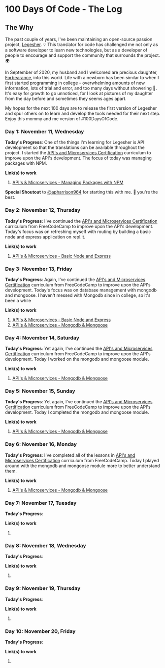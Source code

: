 # 100 Days Of Code - The Log

## The Why

The past couple of years, I've been maintaining an open-source passion project, [Legesher](https://github.com/legesher). 💡 This translator for code has challenged me not only as a software developer to learn new technologies, but as a developer of people to encourage and support the community that surrounds the project. 🌍

In September of 2020, my husband and I welcomed are precious daughter, [Forbearance](https://www.instagram.com/p/CFBHSpOFmbT/), into this world. Life with a newborn has been similar to when I first started programming in college - overwhelming amounts of new information, lots of trial and error, and too many days without showering 😬. It's easy for growth to go unnoticed, for I look at pictures of my daughter from the day before and sometimes they seems ages apart.

My hopes for the next 100 days are to release the first version of Legesher and spur others on to learn and develop the tools needed for their next step. Enjoy this mommy and me version of #100DaysOfCode.

### Day 1: November 11, Wednesday

**Today's Progress**: One of the things I'm learning for Legesher is API development so that the translations can be available throughout the project. I started the [API's and Microservices Certification](https://www.freecodecamp.org/learn) curriculum to improve upon the API's development. The focus of today was managing packages with NPM.

**Link(s) to work**

1. [API's & Microservices - Managing Packages with NPM](https://github.com/madiedgar/api-and-microservices-certification)

**Special Shoutout** to [@apharrison964](https://github.com/apharrison964) for starting this with me. 🎉 you're the best.

### Day 2: November 12, Thursday

**Today's Progress**: I've continued the [API's and Microservices Certification](https://www.freecodecamp.org/learn) curriculum from FreeCodeCamp to improve upon the API's development. Today's focus was on refreshing myself with routing by building a basic node and express application on repl.it.

**Link(s) to work**

1. [API's & Microservices - Basic Node and Express](https://github.com/madiedgar/api-and-microservices-certification)

### Day 3: November 13, Friday

**Today's Progress**: Again, I've continued the [API's and Microservices Certification](https://www.freecodecamp.org/learn) curriculum from FreeCodeCamp to improve upon the API's development. Today's focus was on database management with mongodb and mongoose. I haven't messed with Mongodb since in college, so it's been a while

**Link(s) to work**

1. [API's & Microservices - Basic Node and Express](https://github.com/madiedgar/api-and-microservices-certification)
2. [API's & Microservices - Mongodb & Mongoose](https://github.com/madiedgar/api-and-microservices-certification)

### Day 4: November 14, Saturday

**Today's Progress**: Yet again, I've continued the [API's and Microservices Certification](https://www.freecodecamp.org/learn) curriculum from FreeCodeCamp to improve upon the API's development. Today I worked on the mongodb and mongoose module.

**Link(s) to work**

1. [API's & Microservices - Mongodb & Mongoose](https://github.com/madiedgar/api-and-microservices-certification)

### Day 5: November 15, Sunday

**Today's Progress**: Yet again, I've continued the [API's and Microservices Certification](https://www.freecodecamp.org/learn) curriculum from FreeCodeCamp to improve upon the API's development. Today I completed the mongodb and mongoose module.

**Link(s) to work**

1. [API's & Microservices - Mongodb & Mongoose](https://github.com/madiedgar/api-and-microservices-certification)

### Day 6: November 16, Monday

**Today's Progress**: I've completed all of the lessons in [API's and Microservices Certification](https://www.freecodecamp.org/learn) curriculum from FreeCodeCamp. Today I played around with the mongodb and mongoose module more to better understand them.

**Link(s) to work**

1. [API's & Microservices - Mongodb & Mongoose](https://github.com/madiedgar/api-and-microservices-certification)

### Day 7: November 17, Tuesday

**Today's Progress**:

**Link(s) to work**

1.

### Day 8: November 18, Wednesday

**Today's Progress**:

**Link(s) to work**

1.

### Day 9: November 19, Thursday

**Today's Progress**:

**Link(s) to work**

1.

### Day 10: November 20, Friday

**Today's Progress**:

**Link(s) to work**

1.
